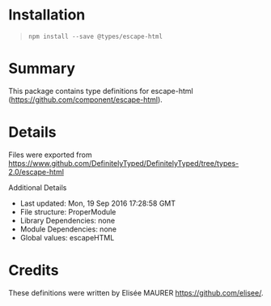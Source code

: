 # Installation
> `npm install --save @types/escape-html`

# Summary
This package contains type definitions for escape-html (https://github.com/component/escape-html).

# Details
Files were exported from https://www.github.com/DefinitelyTyped/DefinitelyTyped/tree/types-2.0/escape-html

Additional Details
 * Last updated: Mon, 19 Sep 2016 17:28:58 GMT
 * File structure: ProperModule
 * Library Dependencies: none
 * Module Dependencies: none
 * Global values: escapeHTML

# Credits
These definitions were written by Elisée MAURER <https://github.com/elisee/>.
